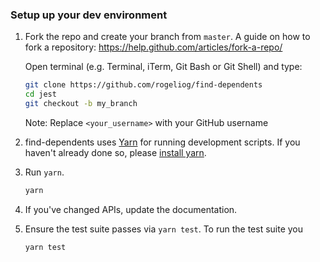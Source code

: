 ### Setup up your dev environment

1.  Fork the repo and create your branch from `master`.
    A guide on how to fork a repository: https://help.github.com/articles/fork-a-repo/

    Open terminal (e.g. Terminal, iTerm, Git Bash or Git Shell) and type:

    ```sh
    git clone https://github.com/rogeliog/find-dependents
    cd jest
    git checkout -b my_branch
    ```

    Note:
    Replace `<your_username>` with your GitHub username

2.  find-dependents uses [Yarn](https://code.facebook.com/posts/1840075619545360)
    for running development scripts. If you haven't already done so,
    please [install yarn](https://yarnpkg.com/en/docs/install).

3.  Run `yarn`.

    ```sh
    yarn
    ```

4.  If you've changed APIs, update the documentation.

5.  Ensure the test suite passes via `yarn test`. To run the test suite you

    ```sh
    yarn test
    ```

